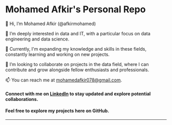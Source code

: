 # Mohamed Afkir's Personal Repo

👋 Hi, I’m Mohamed Afkir (@afkirmohamed)

👀 I’m deeply interested in data and IT, with a particular focus on data engineering and data science.

🌱 Currently, I'm expanding my knowledge and skills in these fields, constantly learning and working on new projects.

💞️ I’m looking to collaborate on projects in the data field, where I can contribute and grow alongside fellow enthusiasts and professionals.

📫 You can reach me at mohamedafkir078@gmail.com.

#### Connect with me on [LinkedIn](https://www.linkedin.com/in/mohamed-afkir-1bbb9729a) to stay updated and explore potential collaborations.
#### Feel free to explore my projects here on GitHub.

---

